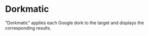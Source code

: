 # Dorkmatic
"Dorkmatic" applies each Google dork to the target and displays the corresponding results.
